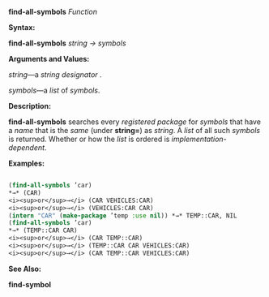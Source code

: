 **find-all-symbols** *Function* 



**Syntax:** 



**find-all-symbols** *string → symbols* 



**Arguments and Values:** 



*string*—a *string designator* . 



*symbols*—a *list* of *symbols*. 



**Description:** 



**find-all-symbols** searches every *registered package* for *symbols* that have a *name* that is the *same* (under **string=**) as *string*. A *list* of all such *symbols* is returned. Whether or how the *list* is ordered is *implementation-dependent*. 



**Examples:**
```lisp

(find-all-symbols ’car) 
*→* (CAR) 
<i><sup>or</sup>→</i> (CAR VEHICLES:CAR) 
<i><sup>or</sup>→</i> (VEHICLES:CAR CAR) 
(intern "CAR" (make-package ’temp :use nil)) *→* TEMP::CAR, NIL 
(find-all-symbols ’car) 
*→* (TEMP::CAR CAR) 
<i><sup>or</sup>→</i> (CAR TEMP::CAR) 
<i><sup>or</sup>→</i> (TEMP::CAR CAR VEHICLES:CAR) 
<i><sup>or</sup>→</i> (CAR TEMP::CAR VEHICLES:CAR) 

```
**See Also:** 



**find-symbol** 



